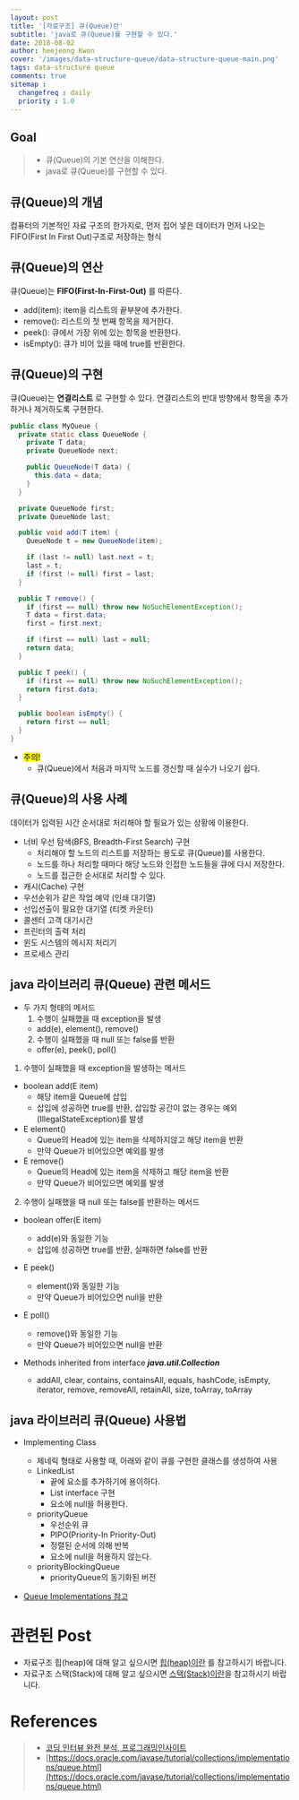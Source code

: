 ```yaml
---
layout: post
title: '[자료구조] 큐(Queue)란'
subtitle: 'java로 큐(Queue)를 구현할 수 있다.'
date: 2018-08-02
author: heejeong Kwon
cover: '/images/data-structure-queue/data-structure-queue-main.png'
tags: data-structure queue
comments: true
sitemap :
  changefreq : daily
  priority : 1.0
---
```



## Goal
> - 큐(Queue)의 기본 연산을 이해한다.
> - java로 큐(Queue)를 구현할 수 있다.


## 큐(Queue)의 개념
컴퓨터의 기본적인 자료 구조의 한가지로, 먼저 집어 넣은 데이터가 먼저 나오는 FIFO(First In First Out)구조로 저장하는 형식


## 큐(Queue)의 연산
큐(Queue)는 **FIFO(First-In-First-Out)** 를 따른다.
* add(item): item을 리스트의 끝부분에 추가한다.
* remove(): 리스트의 첫 번째 항목을 제거한다.
* peek(): 큐에서 가장 위에 있는 항목을 반환한다.
* isEmpty(): 큐가 비어 있을 때에 true를 반환한다.


## 큐(Queue)의 구현
큐(Queue)는 **연결리스트** 로 구현할 수 있다. 연결리스트의 반대 방향에서 항목을 추가하거나 제거하도록 구현한다.
~~~java
public class MyQueue {
  private static class QueueNode {
    private T data;
    private QueueNode next;

    public QueueNode(T data) {
      this.data = data;
    }
  }

  private QueueNode first;
  private QueueNode last;

  public void add(T item) {
    QueueNode t = new QueueNode(item);

    if (last != null) last.next = t;
    last = t;
    if (first != null) first = last;
  }

  public T remove() {
    if (first == null) throw new NoSuchElementException();
    T data = first.data;
    first = first.next;

    if (first == null) last = null;
    return data;
  }

  public T peek() {
    if (first == null) throw new NoSuchElementException();
    return first.data;
  }

  public boolean isEmpty() {
    return first == null;
  }
}
~~~
* <mark>주의!</mark>
  * 큐(Queue)에서 처음과 마지막 노드를 갱신할 때 실수가 나오기 쉽다.


## 큐(Queue)의 사용 사례
데이터가 입력된 시간 순서대로 처리해야 할 필요가 있는 상황에 이용한다.
* 너비 우선 탐색(BFS, Breadth-First Search) 구현
  * 처리해야 할 노드의 리스트를 저장하는 용도로 큐(Queue)를 사용한다.
  * 노드를 하나 처리할 때마다 해당 노드와 인접한 노드들을 큐에 다시 저장한다.
  * 노드를 접근한 순서대로 처리할 수 있다.
* 캐시(Cache) 구현
* 우선순위가 같은 작업 예약 (인쇄 대기열)
* 선입선출이 필요한 대기열 (티켓 카운터)
* 콜센터 고객 대기시간
* 프린터의 출력 처리
* 윈도 시스템의 메시지 처리기
* 프로세스 관리

## java 라이브러리 큐(Queue) 관련 메서드
* 두 가지 형태의 메서드
  1. 수행이 실패했을 때 exception을 발생
    * add(e), element(), remove()
  2. 수행이 실패했을 때 null 또는 false를 반환
    * offer(e), peek(), poll()

1. 수행이 실패했을 때 exception을 발생하는 메서드
* boolean add(E item)
  * 해당 item을 Queue에 삽입
  * 삽입에 성공하면 true를 반환, 삽입할 공간이 없는 경우는 예외(IllegalStateException)를 발생
* E element()
  * Queue의 Head에 있는 item을 삭제하지않고 해당 item을 반환
  * 만약 Queue가 비어있으면 예외를 발생
* E remove()
  * Queue의 Head에 있는 item을 삭제하고 해당 item을 반환
  * 만약 Queue가 비어있으면 예외를 발생

2. 수행이 실패했을 때 null 또는 false를 반환하는 메서드
* boolean offer(E item)
  * add(e)와 동일한 기능
  * 삽입에 성공하면 true를 반환, 실패하면 false를 반환
* E peek()
  * element()와 동일한 기능
  * 만약 Queue가 비어있으면 null을 반환
* E poll()
  * remove()와 동일한 기능
  * 만약 Queue가 비어있으면 null을 반환

* Methods inherited from interface ***java.util.Collection***
  * addAll, clear, contains, containsAll, equals, hashCode, isEmpty, iterator, remove, removeAll, retainAll, size, toArray, toArray


## java 라이브러리 큐(Queue) 사용법
* Implementing Class
  * 제네릭 형태로 사용할 때, 아래와 같이 큐를 구현한 클래스를 생성하여 사용
  * LinkedList
    * 끝에 요소를 추가하기에 용이하다.
    * List interface 구현
    * 요소에 null을 허용한다.
  * priorityQueue
    * 우선순위 큐
    * PIPO(Priority-In Priority-Out)
    * 정렬된 순서에 의해 반복
    * 요소에 null을 허용하지 않는다.           
  * priorityBlockingQueue
    * priorityQueue의 동기화된 버전

* [Queue Implementations 참고](https://docs.oracle.com/javase/tutorial/collections/implementations/queue.html)


# 관련된 Post
* 자료구조 힙(heap)에 대해 알고 싶으시면 [힙(heap)이란](https://gmlwjd9405.github.io/2018/05/10/data-structure-heap.html) 를 참고하시기 바랍니다.
* 자료구조 스택(Stack)에 대해 알고 싶으시면 [스택(Stack)이란](https://gmlwjd9405.github.io/2018/08/03/data-structure-stack.html)을 참고하시기 바랍니다.


# References
> - [코딩 인터뷰 완전 분석, 프로그래밍인사이트](https://www.kyobobook.co.kr/product/detailViewKor.laf?mallGb=KOR&ejkGb=KOR&barcode=9788966263080)
> - [https://docs.oracle.com/javase/tutorial/collections/implementations/queue.html](https://docs.oracle.com/javase/tutorial/collections/implementations/queue.html)
